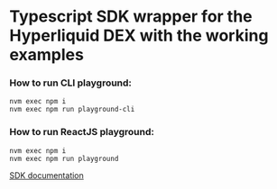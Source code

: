 # Typescript SDK wrapper for the Hyperliquid DEX with the working examples

### How to run CLI playground:
```
nvm exec npm i
nvm exec npm run playground-cli
```

### How to run ReactJS playground:
```
nvm exec npm i
nvm exec npm run playground
```

[SDK documentation](./packages/sdk/README.md)